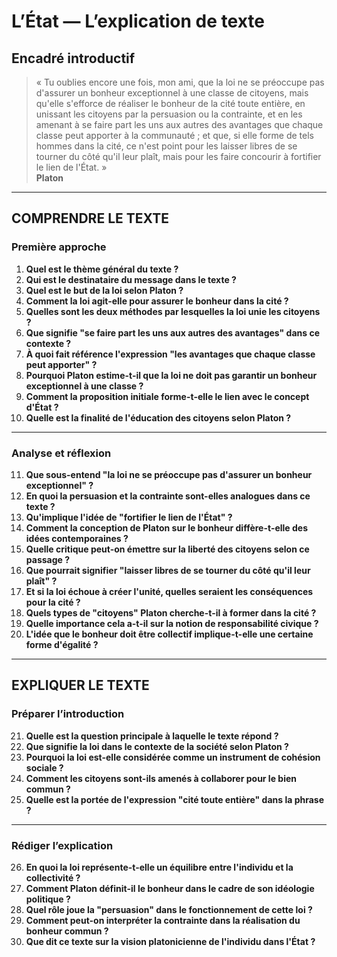 # L’État — L’explication de texte

## Encadré introductif
> « Tu oublies encore une fois, mon ami, que la loi ne se préoccupe pas d'assurer un bonheur exceptionnel à une classe de citoyens, mais qu'elle s'efforce de réaliser le bonheur de la cité toute entière, en unissant les citoyens par la persuasion ou la contrainte, et en les amenant à se faire part les uns aux autres des avantages que chaque classe peut apporter à la communauté ; et que, si elle forme de tels hommes dans la cité, ce n'est point pour les laisser libres de se tourner du côté qu'il leur plaît, mais pour les faire concourir à fortifier le lien de l'État. »  
> **Platon**

---

## COMPRENDRE LE TEXTE

### Première approche

1. **Quel est le thème général du texte ?**  
2. **Qui est le destinataire du message dans le texte ?**  
3. **Quel est le but de la loi selon Platon ?**  
4. **Comment la loi agit-elle pour assurer le bonheur dans la cité ?**  
5. **Quelles sont les deux méthodes par lesquelles la loi unie les citoyens ?**  
6. **Que signifie "se faire part les uns aux autres des avantages" dans ce contexte ?**  
7. **À quoi fait référence l'expression "les avantages que chaque classe peut apporter" ?**  
8. **Pourquoi Platon estime-t-il que la loi ne doit pas garantir un bonheur exceptionnel à une classe ?**  
9. **Comment la proposition initiale forme-t-elle le lien avec le concept d'État ?**  
10. **Quelle est la finalité de l'éducation des citoyens selon Platon ?**  

---

### Analyse et réflexion

11. **Que sous-entend "la loi ne se préoccupe pas d'assurer un bonheur exceptionnel" ?**  
12. **En quoi la persuasion et la contrainte sont-elles analogues dans ce texte ?**  
13. **Qu'implique l'idée de "fortifier le lien de l'État" ?**  
14. **Comment la conception de Platon sur le bonheur diffère-t-elle des idées contemporaines ?**  
15. **Quelle critique peut-on émettre sur la liberté des citoyens selon ce passage ?**  
16. **Que pourrait signifier "laisser libres de se tourner du côté qu'il leur plaît" ?**  
17. **Et si la loi échoue à créer l'unité, quelles seraient les conséquences pour la cité ?**  
18. **Quels types de "citoyens" Platon cherche-t-il à former dans la cité ?**  
19. **Quelle importance cela a-t-il sur la notion de responsabilité civique ?**  
20. **L'idée que le bonheur doit être collectif implique-t-elle une certaine forme d'égalité ?**  

---

## EXPLIQUER LE TEXTE

### Préparer l’introduction

21. **Quelle est la question principale à laquelle le texte répond ?**  
22. **Que signifie la loi dans le contexte de la société selon Platon ?**  
23. **Pourquoi la loi est-elle considérée comme un instrument de cohésion sociale ?**  
24. **Comment les citoyens sont-ils amenés à collaborer pour le bien commun ?**  
25. **Quelle est la portée de l'expression "cité toute entière" dans la phrase ?**  

---

### Rédiger l’explication

26. **En quoi la loi représente-t-elle un équilibre entre l'individu et la collectivité ?**  
27. **Comment Platon définit-il le bonheur dans le cadre de son idéologie politique ?**  
28. **Quel rôle joue la "persuasion" dans le fonctionnement de cette loi ?**  
29. **Comment peut-on interpréter la contrainte dans la réalisation du bonheur commun ?**  
30. **Que dit ce texte sur la vision platonicienne de l'individu dans l'État ?**  